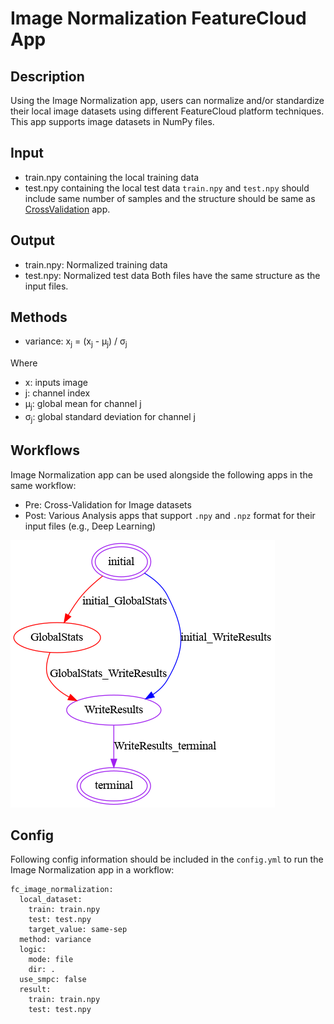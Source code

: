 # Image Normalization FeatureCloud App

## Description
Using the Image Normalization app, users can normalize and/or standardize their local image datasets using different FeatureCloud platform techniques.
This app supports image datasets in NumPy files.

## Input
- train.npy containing the local training data  
- test.npy containing the local test data
`train.npy` and `test.npy` should include same number of samples and the structure should be same as [CrossValidation](../CrossValidation/README.md#input) app.
## Output
- train.npy: Normalized training data 
- test.npy: Normalized test data
Both files have the same structure as the input files.
  
## Methods
- variance:     x<sub>j</sub> = (x<sub>j</sub> - &mu;<sub>j</sub>) / &sigma;<sub>j</sub>

Where
- x: inputs image
- j: channel index
- &mu;<sub>j</sub>: global mean for channel j
- &sigma;<sub>j</sub>: global standard deviation for channel j
  
    

## Workflows
Image Normalization app can be used alongside the following apps in the same workflow:
- Pre: Cross-Validation for Image datasets
- Post: Various Analysis apps that support `.npy` and `.npz` format for their input files (e.g., Deep Learning)

![Workflow](../data/images/ImageNormalization.png)
## Config
Following config information should be included in the `config.yml` to run the Image Normalization app in a workflow:
```
fc_image_normalization:
  local_dataset:
    train: train.npy
    test: test.npy
    target_value: same-sep
  method: variance
  logic:
    mode: file
    dir: .
  use_smpc: false
  result:
    train: train.npy
    test: test.npy
```
